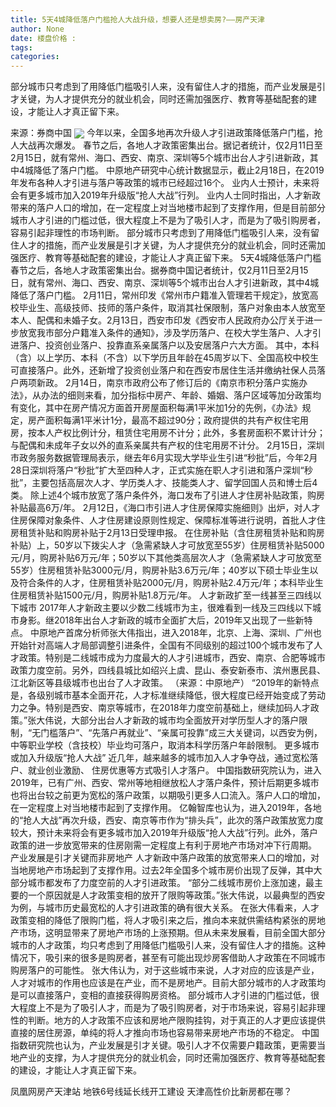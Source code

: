 ```yaml
---
title: 5天4城降低落户门槛抢人大战升级，想要人还是想卖房?——房产天津
author: None
date: 楼盘价格 : 
tags: 
categories: 
---
```

部分城市只考虑到了用降低门槛吸引人来，没有留住人才的措施，而产业发展是引才关键，为人才提供充分的就业机会，同时还需加强医疗、教育等基础配套的建设，才能让人才真正留下来。
<!-- more -->
来源：券商中国
<img align="center" border="0" src="http://e0.ifengimg.com/07/2019/0220/3094B835E13C9031AD7CA4D4D4EE063156A7ED8B_size35_w634_h296.jpeg" />
今年以来，全国多地再次升级人才引进政策降低落户门槛，抢人大战再次爆发。
春节之后，各地人才政策密集出台。据记者统计，仅2月11日至2月15日，就有常州、海口、西安、南京、深圳等5个城市出台人才引进新政，其中4城降低了落户门槛。
中原地产研究中心统计数据显示，截止2月18日，在2019年发布各种人才引进与落户等政策的城市已经超过16个。
业内人士预计，未来将会有更多城市加入2019年升级版“抢人大战”行列。
业内人士同时指出，人才新政带来的落户人口的增加，在一定程度上对当地楼市起到了支撑作用，但是目前部分城市人才引进的门槛过低，很大程度上不是为了吸引人才，而是为了吸引购房者，容易引起非理性的市场判断。
部分城市只考虑到了用降低门槛吸引人来，没有留住人才的措施，而产业发展是引才关键，为人才提供充分的就业机会，同时还需加强医疗、教育等基础配套的建设，才能让人才真正留下来。
5天4城降低落户门槛
春节之后，各地人才政策密集出台。据券商中国记者统计，仅2月11日至2月15日，就有常州、海口、西安、南京、深圳等5个城市出台人才引进新政，其中4城降低了落户门槛。
2月11日，常州印发《常州市户籍准入管理若干规定》，放宽高校毕业生、高级技师、技师的落户条件，取消其社保限制，落户对象由本人放宽至本人、配偶和未婚子女。2月13日，西安市印发《西安市人民政府办公厅关于进一步放宽我市部分户籍准入条件的通知》，涉及学历落户、在校大学生落户、人才引进落户、投资创业落户、投靠直系亲属落户以及安居落户六大方面。
其中，本科（含）以上学历、本科（不含）以下学历且年龄在45周岁以下、全国高校中校生可直接落户。此外，还新增了投资创业落户和在西安市居住生活并缴纳社保人员落户两项新政。
2月14日，南京市政府公布了修订后的《南京市积分落户实施办法》，从办法的细则来看，加分指标中房产、年龄、婚姻、落户区域等加分政策均有变化，其中在房产情况方面首开房屋面积每满1平米加1分的先例，《办法》规定，房产面积每满1平米计1分，最高不超过90分；政府提供的共有产权住宅用房，按本人产权比例计分，租赁住宅用房不计分；此外，多套房面积不累计计分；与配偶和未成年子女以外的直系亲属共有产权的住宅用房不计分。
2月15日，深圳市政务服务数据管理局表示，继去年6月实现大学毕业生引进“秒批”后，今年2月28日深圳将落户“秒批”扩大至四种人才，正式实施在职人才引进和落户深圳“秒批”，主要包括高层次人才、学历类人才、技能类人才、留学回国人员和博士后4类。
除上述4个城市放宽了落户条件外，海口发布了引进人才住房补贴政策，购房补贴最高6万/年。
2月12日，《海口市引进人才住房保障实施细则》出炉，对人才住房保障对象条件、人才住房建设原则性规定、保障标准等进行说明，首批人才住房租赁补贴和购房补贴于2月13日受理申报。
在住房补贴（含住房租赁补贴和购房补贴）上，50岁以下拨尖人才（急需紧缺人才可放宽至55岁）住房租赁补贴5000元/月，购房补贴6万元/年；50岁以下其他类高层次人才（急需紧缺人才可放宽至55岁）住房租赁补贴3000元/月，购房补贴3.6万元/年；40岁以下硕士毕业生以及符合条件的人才，住房租赁补贴2000元/月，购房补贴2.4万元/年；本科毕业生住房租赁补贴1500元/月，购房补贴1.8万元/年。
人才新政扩至一线甚至三四线以下城市
2017年人才新政主要以少数二线城市为主，很难看到一线及三四线以下城市身影。继2018年出台人才新政的城市全面扩大后，2019年又出现了一些新特点。
中原地产首席分析师张大伟指出，进入2018年，北京、上海、深圳、广州也开始针对高端人才局部调整引进条件，全国有不同级别的超过100个城市发布了人才政策。特别是二线城市成为力度最大的人才引进城市，西安、南京、合肥等城市政策力度空前。另外，四线县城比如绍兴上虞、昆山、泰安新泰市、滨州惠民县、江北新区等县级城市也出台了人才政策。
（来源：中原地产）
“2019年的新特点是，各级别城市基本全面开花，人才标准继续降低，很大程度已经开始变成了劳动力之争。特别是西安、南京等城市，在2018年力度空前基础上，继续加码人才政策。”张大伟说，大部分出台人才新政的城市均全面放开对学历型人才的落户限制，“无门槛落户”、“先落户再就业”、“亲属可投靠”成三大关键词，以西安为例，中等职业学校（含技校）毕业均可落户，取消本科学历落户年龄限制。
更多城市或加入升级版“抢人大战”
近几年，越来越多的城市加入人才争夺战，通过宽松落户、就业创业激励、
住房优惠等方式吸引人才落户。
中国指数研究院认为，进入2019年，已有广州、西安、常州等地相继放松人才落户条件，预计后期更多城市也将出台较之前更为宽松的落户政策，以期吸引更多人口流入。落户人口的增加，在一定程度上对当地楼市起到了支撑作用。
亿翰智库也认为，进入2019年，各地的“抢人大战”再次升级，西安、南京等市作为“排头兵”，此次的落户政策放宽力度较大，预计未来将会有更多城市加入2019年升级版“抢人大战”行列。此外，落户政策的进一步放宽带来的住房刚需一定程度上有利于房地产市场对冲下行周期。
产业发展是引才关键而非房地产
人才新政中落户政策的放宽带来人口的增加，对当地房地产市场起到了支撑作用。过去2年全国多个城市房价出现了反弹，其中大部分城市都发布了力度空前的人才引进政策。
“部分二线城市房价上涨加速，最主要的一个原因就是人才政策变相的放开了限购等政策。”张大伟说，以最典型的西安为例，与城市历史最宽松的人才引进政策的确有很大关系。
在张大伟看来，人才政策变相的降低了限购门槛，将人才吸引来之后，推向本来就供需结构紧张的房地产市场，这明显带来了房地产市场的上涨预期。但从未来发展看，目前全国大部分城市的人才政策，均只考虑到了用降低门槛吸引人来，没有留住人才的措施。这种情况下，吸引来的很多是购房者，甚至有可能出现炒房客借助人才政策在不同城市购房落户的可能性。
张大伟认为，对于这些城市来说，人才对应的应该是产业，人才对城市的作用也应该是在产业，而不是房地产。目前大部分城市的人才政策均是可以直接落户，变相的直接获得购房资格。
部分城市人才引进的门槛过低，很大程度上不是为了吸引人才，而是为了吸引购房者，对于市场来说，容易引起非理性的判断。地方的人才政策不应该和房地产限购挂钩，对于真正的人才更应该提供直接的居住房源，单纯的将人才推向市场也容易带来房地产市场的不稳定。
中国指数研究院也认为，产业发展是引才关键。吸引人才不仅需要户籍政策，更需要当地产业的支撑，为人才提供充分的就业机会，同时还需加强医疗、教育等基础配套的建设，才能让人才真正留下来。
                        
                        
                        
                        
                                        
                    
                    
                
                    
                    
                    
                
                    
                
凤凰网房产天津站
地铁6号线延长线开工建设
天津高性价比新房都在哪？	
	                        
	                    
	                        
	                    
